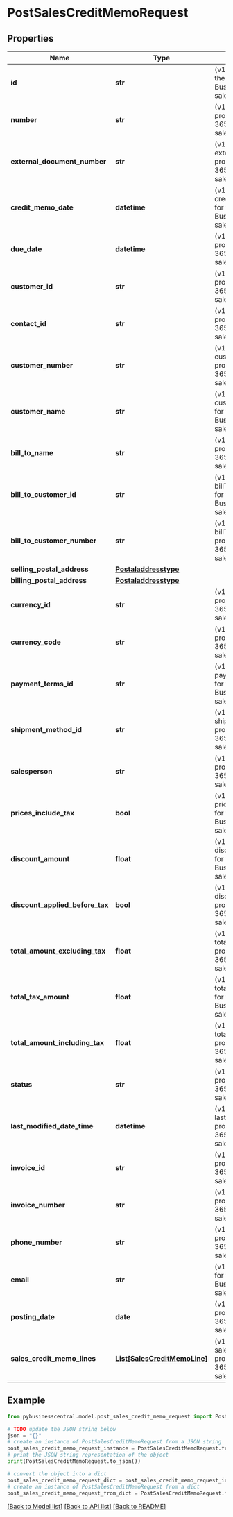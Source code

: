 # PostSalesCreditMemoRequest


## Properties

Name | Type | Description | Notes
------------ | ------------- | ------------- | -------------
**id** | **str** | (v1.0) The id property for the Dynamics 365 Business Central salesCreditMemo entity | [optional] 
**number** | **str** | (v1.0) The number property for the Dynamics 365 Business Central salesCreditMemo entity | [optional] 
**external_document_number** | **str** | (v1.0) The externalDocumentNumber property for the Dynamics 365 Business Central salesCreditMemo entity | [optional] 
**credit_memo_date** | **datetime** | (v1.0) The creditMemoDate property for the Dynamics 365 Business Central salesCreditMemo entity | [optional] 
**due_date** | **datetime** | (v1.0) The dueDate property for the Dynamics 365 Business Central salesCreditMemo entity | [optional] 
**customer_id** | **str** | (v1.0) The customerId property for the Dynamics 365 Business Central salesCreditMemo entity | [optional] 
**contact_id** | **str** | (v1.0) The contactId property for the Dynamics 365 Business Central salesCreditMemo entity | [optional] 
**customer_number** | **str** | (v1.0) The customerNumber property for the Dynamics 365 Business Central salesCreditMemo entity | [optional] 
**customer_name** | **str** | (v1.0) The customerName property for the Dynamics 365 Business Central salesCreditMemo entity | [optional] 
**bill_to_name** | **str** | (v1.0) The billToName property for the Dynamics 365 Business Central salesCreditMemo entity | [optional] 
**bill_to_customer_id** | **str** | (v1.0) The billToCustomerId property for the Dynamics 365 Business Central salesCreditMemo entity | [optional] 
**bill_to_customer_number** | **str** | (v1.0) The billToCustomerNumber property for the Dynamics 365 Business Central salesCreditMemo entity | [optional] 
**selling_postal_address** | [**Postaladdresstype**](Postaladdresstype.md) |  | [optional] 
**billing_postal_address** | [**Postaladdresstype**](Postaladdresstype.md) |  | [optional] 
**currency_id** | **str** | (v1.0) The currencyId property for the Dynamics 365 Business Central salesCreditMemo entity | [optional] 
**currency_code** | **str** | (v1.0) The currencyCode property for the Dynamics 365 Business Central salesCreditMemo entity | [optional] 
**payment_terms_id** | **str** | (v1.0) The paymentTermsId property for the Dynamics 365 Business Central salesCreditMemo entity | [optional] 
**shipment_method_id** | **str** | (v1.0) The shipmentMethodId property for the Dynamics 365 Business Central salesCreditMemo entity | [optional] 
**salesperson** | **str** | (v1.0) The salesperson property for the Dynamics 365 Business Central salesCreditMemo entity | [optional] 
**prices_include_tax** | **bool** | (v1.0) The pricesIncludeTax property for the Dynamics 365 Business Central salesCreditMemo entity | [optional] 
**discount_amount** | **float** | (v1.0) The discountAmount property for the Dynamics 365 Business Central salesCreditMemo entity | [optional] 
**discount_applied_before_tax** | **bool** | (v1.0) The discountAppliedBeforeTax property for the Dynamics 365 Business Central salesCreditMemo entity | [optional] 
**total_amount_excluding_tax** | **float** | (v1.0) The totalAmountExcludingTax property for the Dynamics 365 Business Central salesCreditMemo entity | [optional] 
**total_tax_amount** | **float** | (v1.0) The totalTaxAmount property for the Dynamics 365 Business Central salesCreditMemo entity | [optional] 
**total_amount_including_tax** | **float** | (v1.0) The totalAmountIncludingTax property for the Dynamics 365 Business Central salesCreditMemo entity | [optional] 
**status** | **str** | (v1.0) The status property for the Dynamics 365 Business Central salesCreditMemo entity | [optional] 
**last_modified_date_time** | **datetime** | (v1.0) The lastModifiedDateTime property for the Dynamics 365 Business Central salesCreditMemo entity | [optional] 
**invoice_id** | **str** | (v1.0) The invoiceId property for the Dynamics 365 Business Central salesCreditMemo entity | [optional] 
**invoice_number** | **str** | (v1.0) The invoiceNumber property for the Dynamics 365 Business Central salesCreditMemo entity | [optional] 
**phone_number** | **str** | (v1.0) The phoneNumber property for the Dynamics 365 Business Central salesCreditMemo entity | [optional] 
**email** | **str** | (v1.0) The email property for the Dynamics 365 Business Central salesCreditMemo entity | [optional] 
**posting_date** | **date** | (v1.0) The postingDate property for the Dynamics 365 Business Central salesCreditMemo entity | [optional] 
**sales_credit_memo_lines** | [**List[SalesCreditMemoLine]**](SalesCreditMemoLine.md) | (v1.0) The salesCreditMemoLines property for the Dynamics 365 Business Central salesCreditMemo entity | [optional] 

## Example

```python
from pybusinesscentral.model.post_sales_credit_memo_request import PostSalesCreditMemoRequest

# TODO update the JSON string below
json = "{}"
# create an instance of PostSalesCreditMemoRequest from a JSON string
post_sales_credit_memo_request_instance = PostSalesCreditMemoRequest.from_json(json)
# print the JSON string representation of the object
print(PostSalesCreditMemoRequest.to_json())

# convert the object into a dict
post_sales_credit_memo_request_dict = post_sales_credit_memo_request_instance.to_dict()
# create an instance of PostSalesCreditMemoRequest from a dict
post_sales_credit_memo_request_from_dict = PostSalesCreditMemoRequest.from_dict(post_sales_credit_memo_request_dict)
```
[[Back to Model list]](../README.md#documentation-for-models) [[Back to API list]](../README.md#documentation-for-api-endpoints) [[Back to README]](../README.md)


